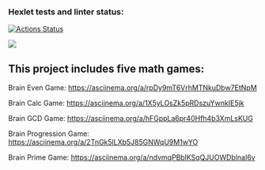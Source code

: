 ### Hexlet tests and linter status:
[![Actions Status](https://github.com/mozguru/python-project-49/workflows/hexlet-check/badge.svg)](https://github.com/mozguru/python-project-49/actions)

<a href="https://codeclimate.com/github/mozguru/python-project-49/maintainability"><img src="https://api.codeclimate.com/v1/badges/c37cff58c062735768af/maintainability" /></a>

## This project includes five math games:
Brain Even Game:
https://asciinema.org/a/rpDy9mT6VrhMTNkuDbw7EtNpM

Brain Calc Game:
https://asciinema.org/a/1X5yLOsZk5pRDszuYwnkIE5jk

Brain GCD Game:
https://asciinema.org/a/hFGppLa6pr40Hfh4b3XmLsKUG

Brain Progression Game:
https://asciinema.org/a/2TnGk5lLXb5J85GNWqU9M1wYO

Brain Prime Game:
https://asciinema.org/a/ndvmqPBblKSqQJUOWDblnaI6v
